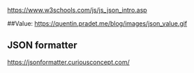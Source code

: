 https://www.w3schools.com/js/js_json_intro.asp

##Value:
https://quentin.pradet.me/blog/images/json_value.gif

## JSON formatter
https://jsonformatter.curiousconcept.com/
